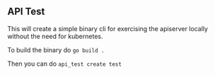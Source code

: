 ## API Test

This will create a simple binary cli for exercising the apiserver locally without the need for kubernetes. 

To build the binary do ```go build .```

Then you can do ```api_test create test```